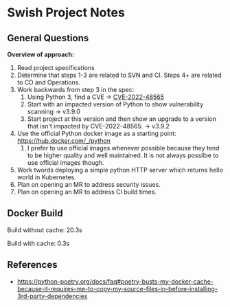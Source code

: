 # Swish Project Notes



## General Questions

**Overview of approach:**
1. Read project specifications
2. Determine that steps 1-3 are related to SVN and CI. Steps 4+ are related to CD and Operations.
3. Work backwards from step 3 in the spec:
   1. Using Python 3, find a CVE -> [CVE-2022-48565](https://nvd.nist.gov/vuln/detail/CVE-2022-48565)
   2. Start with an impacted version of Python to show vulnerability scanning -> v3.9.0
   3. Start project at this version and then show an upgrade to a version that isn't impacted by CVE-2022-48565. -> v3.9.2
4. Use the official Python docker image as a starting point: https://hub.docker.com/_/python
   1. I prefer to use official images whenever possible because they tend to be higher quality and well maintained. It is not always possilbe to use official images though.
5. Work twords deploying a simple python HTTP server which returns hello world in Kubernetes.
6. Plan on opening an MR to address security issues.
7. Plan on opening an MR to address CI build times.



## Docker Build

Build without cache: 20.3s

Build with cache: 0.3s



## References

* https://python-poetry.org/docs/faq#poetry-busts-my-docker-cache-because-it-requires-me-to-copy-my-source-files-in-before-installing-3rd-party-dependencies